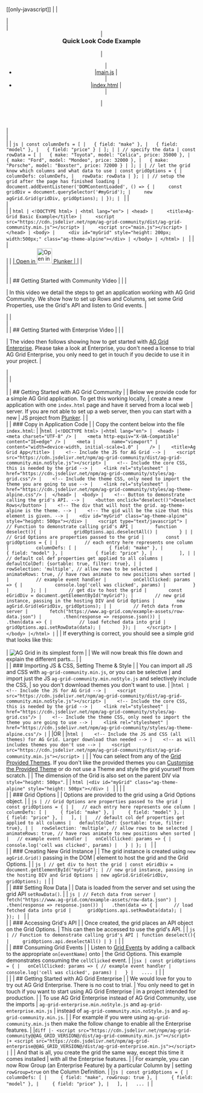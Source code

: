 [[only-javascript]]
|
|<section class="ag-styles mt-3 mb-3">
|<div class="tabs-outer">
|<header class="tabs-header">
|<h3 style="margin-top: 0;">Quick Look Code Example</h3>
|<ul class="nav nav-tabs tabs-nav-list">
|<li class="nav-item tabs-nav-item">
|<a class="nav-link tabs-nav-link active" id="component-tab" data-toggle="tab" href="#component" role="tab" aria-controls="component" aria-selected="true">main.js</a>
|</li>
|<li class="nav-item tabs-nav-item">
|<a class="nav-link tabs-nav-link" id="template-tab" data-toggle="tab" href="#template" role="tab" aria-controls="template" aria-selected="false">index.html</a>
|</li>
|</ul>
|</header>
|<div class="tab-content tabs-content">
|<div class="tab-pane show active" id="component" role="tabpanel" aria-labelledby="component-tab">
|
| ```js
| const columnDefs = [
|   { field: "make" },
|   { field: "model" },
|   { field: "price" }
| ];
|
| // specify the data
| const rowData = [
|   { make: "Toyota", model: "Celica", price: 35000 },
|   { make: "Ford", model: "Mondeo", price: 32000 },
|   { make: "Porsche", model: "Boxster", price: 72000 }
| ];
|
| // let the grid know which columns and what data to use
| const gridOptions = {
|   columnDefs: columnDefs,
|   rowData: rowData
| };
|
| // setup the grid after the page has finished loading
| document.addEventListener('DOMContentLoaded', () => {
|     const gridDiv = document.querySelector('#myGrid');
|     new agGrid.Grid(gridDiv, gridOptions);
| });
| ```
|
|</div>
|<div class="tab-pane" id="template" role="tabpanel" aria-labelledby="template-tab">
|
| ```html
| <!DOCTYPE html>
| <html lang="en">
| <head>
|     <title>Ag-Grid Basic Example</title>
|     <script src="https://cdn.jsdelivr.net/npm/ag-grid-community/dist/ag-grid-community.min.js"></script>
|     <script src="main.js"></script>
| </head>
| <body>
|     <div id="myGrid" style="height: 200px; width:500px;" class="ag-theme-alpine"></div>
| </body>
| </html>
| ```
|
|</div>
|<div class="text-right">
|
| <a class="btn btn-dark mt-3" href="https://plnkr.co/edit/nmWxAxWONarW5gj2?p=preview?p=preview" target="_blank">
|     Open in <img src="resources/plunker_icon.svg" alt="Open in Plunker" style="width: 2.5rem" /> Plunker
| </a>
|
|</div>
|</div>
|</section>
|
| ## Getting Started with Community Video
|
| <video-section id="j-Odsb0EjVo" title="Video Tutorial for Getting Started with AG Grid Community">
| <p>
|     In this video we detail the steps to get an application working with AG Grid Community. We show how to set up Rows and Columns, set some Grid Properties, use the Grid's API and listen to Grid events.
| </p>
| </video-section>
| <br/>
| <br/>
|
| ## Getting Started with Enterprise Video
|
| <video-section id="EIkxDliHFYw" title="Getting Started with AG Grid Enterprise">
| <p>
|     The video then follows showing how to get started with <a href="../licensing/">AG Grid Enterprise</a>. Please take a look at Enterprise, you don't need a license to trial AG Grid Enterprise, you only need to get in touch if you decide to use it in your project.
| </p>
| <br/>
| </video-section>
| <br/>
| <br/>
|
| ## Getting Started with AG Grid Community
|
| Below we provide code for a simple AG Grid application. To get this working locally,
| create a new application with one `index.html` page and have it served from a local web
| server. If you are not able to set up a web server, then you can start with a new
| JS project from <a href="https://plnkr.co/">Plunker</a>.
|
| <br/>
|
| ### Copy in Application Code
|
| Copy the content below into the file `index.html`:
|
|```html
|<!DOCTYPE html>
|<html lang="en">
|  <head>
|    <meta charset="UTF-8" />
|    <meta http-equiv="X-UA-Compatible" content="IE=edge" />
|    <meta
|      name="viewport"
|      content="width=device-width, initial-scale=1.0"
|    />
|    <title>Ag Grid App</title>
|    <!-- Include the JS for AG Grid -->
|    <script src="https://cdn.jsdelivr.net/npm/ag-grid-community/dist/ag-grid-community.min.noStyle.js"></script>
|    <!-- Include the core CSS, this is needed by the grid -->
|    <link rel="stylesheet"
|      href="https://cdn.jsdelivr.net/npm/ag-grid-community/styles/ag-grid.css"/>
|    <!-- Include the theme CSS, only need to import the theme you are going to use -->
|    <link rel="stylesheet"
|      href="https://cdn.jsdelivr.net/npm/ag-grid-community/styles/ag-theme-alpine.css"/>
|  </head>
|  <body>
|    <!-- Button to demonstrate calling the grid's API. -->
|    <button onclick="deselect()">Deselect Rows</button>
|    <!-- The div that will host the grid. ag-theme-alpine is the theme. -->
|    <!-- The gid will be the size that this element is given. -->
|    <div id="myGrid" class="ag-theme-alpine" style="height: 500px"></div>
|    <script type="text/javascript">
|        // Function to demonstrate calling grid's API
|        function deselect(){
|            gridOptions.api.deselectAll()
|        }
|
|        // Grid Options are properties passed to the grid
|        const gridOptions = {
|
|          // each entry here represents one column
|          columnDefs: [
|            { field: "make" },
|            { field: "model" },
|            { field: "price" },
|          ],
|
|          // default col def properties get applied to all columns
|          defaultColDef: {sortable: true, filter: true},
|
|          rowSelection: 'multiple', // allow rows to be selected
|          animateRows: true, // have rows animate to new positions when sorted
|
|          // example event handler
|          onCellClicked: params => {
|            console.log('cell was clicked', params)
|          }
|        };
|
|        // get div to host the grid
|        const eGridDiv = document.getElementById("myGrid");
|        // new grid instance, passing in the hosting DIV and Grid Options
|        new agGrid.Grid(eGridDiv, gridOptions);
|
|        // Fetch data from server
|        fetch("https://www.ag-grid.com/example-assets/row-data.json")
|        .then(response => response.json())
|        .then(data => {
|          // load fetched data into grid
|          gridOptions.api.setRowData(data);
|        });
|    </script>
|  </body>
|</html>
|```
|
| If everything is correct, you should see a simple grid that looks like this:<br/><br/>
| ![AG Grid in its simplest form](resources/step1.png)
|
| We will now break this file down and explain the different parts...
|
| <br/>
|
| ### Importing JS & CSS, Setting Theme & Style
|
| You can import all JS and CSS with `ag-grid-community.min.js`, or you can be selective
| and import just the JS `ag-grid-community.min.noStyle.js` and selectively include the CSS,
| so you don't download themes you don't want to use.
|
|```html
|    <!-- Include the JS for AG Grid -->
|    <script src="https://cdn.jsdelivr.net/npm/ag-grid-community/dist/ag-grid-community.min.noStyle.js"></script>
|    <!-- Include the core CSS, this is needed by the grid -->
|    <link rel="stylesheet"
|      href="https://cdn.jsdelivr.net/npm/ag-grid-community/styles/ag-grid.css"/>
|    <!-- Include the theme CSS, only need to import the theme you are going to use -->
|    <link rel="stylesheet"
|      href="https://cdn.jsdelivr.net/npm/ag-grid-community/styles/ag-theme-alpine.css"/>
|```
|
|OR
|
|```html
|    <!-- Include the JS and CSS (all themes) for AG Grid. Larger download than needed -->
|    <!-- as will includes themes you don't use -->
|    <script src="https://cdn.jsdelivr.net/npm/ag-grid-community/dist/ag-grid-community.min.js"></script>
|```
|
| You can select from any of the [Grid Provided Themes](/themes/). If you don't like the provided themes you can [Customise the Provided Theme](/themes/) or do not use a Theme and style the grid yourself from scratch.
|
| The dimension of the Grid is also set on the parent DIV via `style="height: 500px"`.
|
| ```html
|<div id="myGrid" class="ag-theme-alpine" style="height: 500px"></div>
| ```
|
|
|
| <br/>
|
| ### Grid Options
|
| Options are provided to the grid using a Grid Options object.
|
| ```js
| // Grid Options are properties passed to the grid
| const gridOptions = {
|
|   // each entry here represents one column
|   columnDefs: [
|     { field: "make" },
|     { field: "model" },
|     { field: "price" },
|   ],
|
|   // default col def properties get applied to all columns
|   defaultColDef: {sortable: true, filter: true},
|
|   rowSelection: 'multiple', // allow rows to be selected
|   animateRows: true, // have rows animate to new positions when sorted
|
|   // example event handler
|   onCellClicked: params => {
|     console.log('cell was clicked', params)
|   }
| };
| ```
|
| <br/>
|
| ### Creating New Grid Instance
| 
| The grid instance is created using `new agGrid.Grid()` passing in the DOM
| element to host the grid and the Grid Options.
|
| ```js
| // get div to host the grid
| const eGridDiv = document.getElementById("myGrid");
| // new grid instance, passing in the hosting DIV and Grid Options
| new agGrid.Grid(eGridDiv, gridOptions);
|```
|
| <br/>
|
| ### Setting Row Data
|
| Data is loaded from the server and set using the grid API `setRowData()`.
|
| ```js
| // Fetch data from server
| fetch("https://www.ag-grid.com/example-assets/row-data.json")
|   .then(response => response.json())
|   .then(data => {
|      // load fetched data into grid
|      gridOptions.api.setRowData(data);
|   });
| ```
|
| <br/>
|
| ### Accessing Grid's API
| 
| Once created, the grid places an API object on the Grid Options.
| This can then be accessed to use the grid's API.
|
| ```js
| // Function to demonstrate calling grid's API
| function deselect(){
|     gridOptions.api.deselectAll()
| }
|```
|
| <br/>
|
| ### Consuming Grid Events
|
| Listen to [Grid Events](/grid-events/) by adding a callback to the appropriate `on[eventName]` onto
| the Grid Options. This example demonstrates consuming the `cellClicked` event.
|
|```jsx
| const gridOptions = {
|   onCellClicked: params => { // example event handler
|     console.log('cell was clicked', params)
|   }
|   ....
|```
|
| <br/>
|
|
| ## Getting Started with AG Grid Enterprise
|
| We would love for you to try out AG Grid Enterprise. There is no cost to trial.
| You only need to get in touch if you want to start using AG Grid Enterprise
| in a project intended for production.
|
| To use AG Grid Enterprise instead of AG Grid Community, use the imports
| `ag-grid-enterprise.min.noStyle.js` and `ag-grid-enterprise.min.js`
| instead of `ag-grid-community.min.noStyle.js` and `ag-grid-community.min.js`.
|
| For example if you were using `ag-grid-community.min.js` then make the follow change to enable all the Enterprise features. 
|
|```diff
|- <script src="https://cdn.jsdelivr.net/npm/ag-grid-community@@AG_GRID_VERSION@/dist/ag-grid-community.min.js"></script>
|+ <script src="https://cdn.jsdelivr.net/npm/ag-grid-enterprise@@AG_GRID_VERSION@/dist/ag-grid-enterprise.min.js"></script>
|```
|
| And that is all, you create the grid the same way, except this time it comes installed
| with all the Enterprise features.
|
| For example, you can now Row Group (an Enterprise Feature) by a particular Column by
| setting `rowGroup=true` on the Column Definition.
|
|```js
| const gridOptions = {
|   columnDefs: [
|     { field: "make", rowGroup: true },
|     { field: "model" },
|     { field: "price" },
|   ],
|   ...
|```
|
